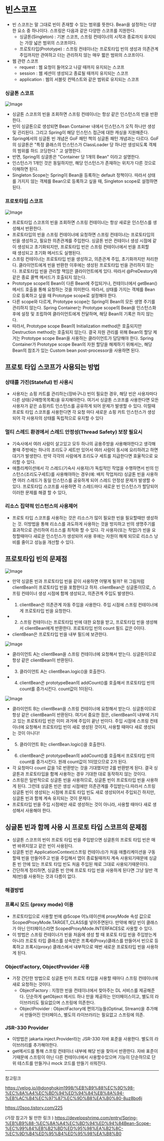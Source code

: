 # 빈스코프
- 빈 스코프는 말 그대로 빈이 존재할 수 있는 범위를 뜻한다. Bean을 설정하는 다양한 요소 중 하나이다. 스프링은 다음과 같은 다양한 스코프를 지원한다.
    - 싱글톤(Singleton) : 기본 스코프, 스프링 컨테이너의 시작과 종료까지 유지되는 가장 넓은 범위의 스코프이다.
    - 프로토타입(Prototype) : 스프링 컨테이너는 프로토타입 빈의 생성과 의존관계 주입까지만 관여하고 더는 관리하지 않는 매우 짧은 범위의 스코프이다.
- 웹 관련 스코프
    - request : 웹 요청이 들어오고 나갈 때까지 유지되는 스코프
    - session : 웹 세션이 생성되고 종료될 때까지 유지되는 스코프
    - application : 웹의 서블릿 컨텍스트와 같은 범위로 유지되는 스코프

### 싱글톤 스코프

![Image](https://github.com/user-attachments/assets/6bc31daa-d5fd-46f8-8b0d-2992d848dd23)

- 싱글톤 스코프의 빈을 조회하면 스프링 컨테이너는 항상 같은 인스턴스의 빈을 반환한다.
- 빈이 싱글톤으로 생성되면 Bean Container 내에서 인스턴스가 오직 하나만 생성 및 괸리된다. 그리고 Spring이 해당 인스턴스 접근에 대한 캐싱을 지원해준다.
- Spring에서의 싱글톤 빈 개념은 GoF 패턴 책의 싱글톤 패턴 개념과는 다르다. GoF의 싱글톤은 "특정 클래스의 인스턴스가 ClassLoader 당 하나만 생성되도록 객체의 범위를 하드 코딩한다." 고 설명한다.
- 반면, Spring의 싱글톤은 "Container 당 1개의 Bean" 이라고 설명한다.
- 인스턴스가 1개인 것은 동일하지만, 해당 인스턴스가 존재하는 위치가 다른 것으로 이해하면 된다.
- Singleton Scope는 Spring이 Bean을 등록하는 default 정책이다. 따라서 상태를 가지지 않는 객체를 Bean으로 등록하고 싶을 때, Singleton scope로 설정하면 된다.


### 프로토타입 스코프
![Image](https://github.com/user-attachments/assets/042cb5db-a163-4556-8c95-76125e7e5265)

- 프로토타입 스코프의 빈을 조회하면 스프링 컨테이너는 항상 새로운 인스턴스를 생성해서 반환한다.
- 프로토타입의 빈을 스프링 컨테이너에 요청하면 스프링 컨테이너는 프로토타입의 빈을 생성하고, 필요한 의존관계를 주입한다. 싱글톤 빈은 컨테이너 생성 시점에 같이 생성되고 초기화되지만, 프로토타입 빈은 스프링 컨테이너에서 빈을 조회할 때 생성되고 초기화 메서드도 실행된다. 
- 스프링 컨테이너는 프로토타입 빈을 생성하고, 의존관계 주입, 초기화까지만 처리한다. 클라이언트에게 빈을 반환한 이후에는 생성된 프로토타입 빈을 관리하지 않는다. 프로토타입 빈을 관리할 책임은 클라이언트에게 있다. 따라서 @PreDestory와 같은 종료 콜백 메서드가 호출되지 않는다.
- Prototype scope의 Bean이 다른 Bean에 주입되거나, 컨테이너에서 getBean() 메서드 호출을 통해 요청하는 것을 의미한다. 따라서, 상태를 가지는 객체를 Bean으로 등록하고 싶을 때 Prototype scope로 설정해야 한다.
- 다른 scope와 다르게, Prototype scope는 Spring이 Bean의 모든 생명 주기를 관리하지 않는다. Spring Container는 Prototype scope의 Bean을 인스턴스화 후에 설정 및 조립하여 클라이언트에게 전달하며, 해당 Bean의 기록은 하지 않는다.
- 따라서, Prototype scope Bean의 Initialization method은 호출되지만 Destruction method는 호출되지 않는다. 결국 자원 관리를 위해 Bean의 할당 제거는 Prototype scope Bean을 사용하는 클라이언트가 담당해야 한다. Spring Container가 Prototype scope Bean의 자원 할당을 해제하기 위해서는, 해당 Bean의 참조가 있는 Custom bean post-processor을 사용하면 된다.

## 프로토 타입 스코프가 사용되는 방법

### 상태를 가진(Stateful) 빈 사용시
- 사용자는 쇼핑 카트를 관리하는(장바구니) 빈이 필요한 경우, 해당 빈은 사용자마다 다른 상태(구매항목목록)을 유지해야한다. 여기서 싱글톤 스코프를 사용한다면 모든 사용자가 같은 쇼핑카트 인스턴스를 공유하게 되어 문제가 발생할 수 있다. 이럴때 프로토 타입 스코프를 사용한다면 각 요청 마다 새로운 쇼핑 카트 인스턴스가 생성되어 각 사용자의 상태를 독립적으로 유지할 수 있다

### 멀티 스레드 환경에서 스레드 안정성(Thread Safety) 보장 필요시
- 기숙사에서 여러 사람이 살고있고 모두 하나의 공용주방을 사용해야한다고 생각해볼때 주방에는 하나의 조리도구 세트만 있어서 여러 사람이 동시에 요리하려고 하면 대기가 발생한다. 만약 각각의 사람에게 조리도구 세트를 지급한다면 효율적으로 요리할 수 있다.
- 애플리케이션에서 각 스레드(기숙사 사용자)가 독립적인 작업을 수행하면서 빈의 인스턴스(조리도구세트)를 사용해야하는 경우(예: 배치 작업처리) 싱글톤 빈을 사용하면 여러 스레드가 동일 인스턴스를 공유하게 되어 스레드 안정성 문제가 발생할 수 있다. 프로토타입 스코프를 사용하면 각 스레드마다 새로운 빈 인스턴스가 할당되어 이러한 문제를 해결 할 수 있다,

### 리소스 집약적 인스턴스의 사용제어
- 프로토 타입 스코프를 사용하는 것은 리소스가 많이 필요한 빈을 필요할때만 생성하는 것. 이방법을 통해 리소스를 과도하게 사용하는 것을 방지하고 빈의 생명주기를 효과적으로 관리하여 리소스를 최적화 할 수 있다. 각 사용자(또는 작업)가 빈을 요청할때마다 새로운 인스턴스가 생성되어 사용 후에는 자원이 해제 되므로 리소스 낭비를 줄이고 성능을 개선할 수 있다.

## 프로토타입 빈의 문제점 
![Image](https://github.com/user-attachments/assets/7f04a988-6cea-4c93-821c-434ba20cb77a)

- 만약 싱글톤 빈과 프로토타입 빈을 같이 사용하면 어떻게 될까? 위 그림처럼 clientBean이 프로토타입 빈을 포함한다고 하자. clientBean은 싱글톤이므로, 스프링 컨테이너 생성 시점에 함께 생성되고, 의존관계 주입도 발생한다. 
- 1. clientBean은 의존관계 자동 주입을 사용한다. 주입 시점에 스프링 컨테이너에게 프로토타입 빈을 요청한다.
- 2. 스프링 컨테이너는 프로토타입 빈에 대한 요청을 받고, 프로토타입 빈을 생성해서 clientBean에게 반환한다. 프로토타입 빈의 count 필드 값은 0이다.
- clientBean은 프로토타입 빈을 내부 필드에 보관한다.

![Image](https://github.com/user-attachments/assets/49823ff9-f2df-4edd-89fc-61e87805be0b)

- 클라이언트 A는 clientBean을 스프링 컨테이너에 요청해서 받는다. 싱글톤이므로 항상 같은 clientBean이 반환된다.
- 3. 클라이언트 A는 clientBean.logic()을 호출한다.
- 4. clientBean은 prototypeBean의 addCount()를 호출해서 프로토타입 빈의 count를 증가시킨다. count값이 1이된다.

![Image](https://github.com/user-attachments/assets/bdf95847-230e-4092-bb90-d94c8b0f8db7)

- 클라이언트 B는 clientBean을 스프링 컨테이너에 요청해서 받는다. 싱글톤이므로 항상 같은 clientBean이 반환된다. 여기서 중요한 점은, clientBean이 내부에 가지고 있는 프로토타입 빈은 이미 과거에 주입이 끝난 빈이다. 주입 시점에 스프링 컨테이너에 요청해서 프로토타입 빈이 새로 생성된 것이지, 사용할 때마다 새로 생성되는 것이 아니다!
- 5. 클라이언트 B는 clientBean.logic()을 호출한다.
- 6. clientBean은 prototypeBean의 addCount()를 호출해서 프로토타입 빈의 count를 증가시킨다. 원래 count값이 1이었으므로 2가 된다.
- 각 요청마다 count 값을 1로 반환받는 것을 기대했지만 2를 반환받게 된다. 결국 싱글톤과 프로토타입을 함께 사용하는 경우 기대한 대로 동작하지 않는 것이다.
 
- 스프링은 일반적으로 싱글톤 빈을 사용하므로, 싱글톤 빈이 프로토타입 빈을 사용하게 된다. 그런데 싱글톤 빈은 생성 시점에만 의존관계를 주입받는다.따라서 스프링 싱글톤 빈이 생성되는 시점에 프로토 타입 빈도 새로 생성되어서 주입되긴 하지만, 싱글톤 빈과 함께 계속 유지되는 것이 문제다.
- 프로토타입 빈을 주입 시점에만 새로 생성하는 것이 아니라, 사용할 때마다 새로 생성해서 사용해야 한다.

## 싱글톤 빈과 함께 사용 시 프로토 타입 스코프의 문제점 
- 싱글톤 스코프의 빈이 프로토 타입 빈을 주입받으면 싱글톤의 프로토 타입 빈은 매번 바뀌지않고 같은 빈이 사용된다.
- 싱글톤 빈은 ApplicationContext(스프링 컨테이너)가 처음 애플리케이션을 구동할때 빈을 만들어주고 빈을 주입해서 앱이 종료될때까지 계속 사용되기때문에 싱글톤 빈 안에 있는 프로토 타입 빈도 처음 주입된 채로 그대로 사용되기때문이다.
- 간단하게 정리하면, 싱글톤 빈 안에 프로토 타입 빈을 사용하게 된다면 그냥 일반 객체(빈)를 사용하는 것과 다름이 없다.

### 해결방법
### 프록시 모드 (proxy mode) 이용
- 프로토타입으로 사용할 빈에 @Scope 어노테이션에 proxyMode 속성 값으로 ScopedProxyMode.TARGET_CLASS를 넣어주면된다. 만약에 해당 빈이 클래스가 아닌 인터페이스라면 ScopedProxyMode.INTERFACES로 사용할 수 있다. 
- 이 방법은 스프링 컨테이너가 빈을 처음에 생성 할 때 포로토 타입 빈을 주입받는게 아니라 프로토 타입 클래스를 상속받은 프록세(Proxy)클래스를 만들어서 빈으로 등록하고 프록시(proxy) 클래스에서 내부적으로 매번 새로운 프로토타입 빈을 사용하게 된다.

### ObjectFactory, ObjectProvider 사용
- 가장 간단한 방법으로 싱글톤 빈이 프로토 타입을 사용할 때마다 스프링 컨테이너에 새로 요청하는 것이다.
    - ObjectFactory : 지정한 빈을 컨테이너에서 찾아주는 DL 서비스를 제공해준다. 단순하게 getObject 메서드 하나 만을 제공하는 인터페이스이고, 별도의 라이브러리도 필요없으며 스프링에 의존한다.
    - ObjectProvider : ObjectFactory에 편의기능들(Optinal, Stream)을 추가해서 만들어진 인터페이스, 별도의 라이브러리는 필요없고 스프링에 의존.

### JSR-330 Provider
- 이방법은 jakarta.inject.Provider라는 JSR-330 자바 표준을 사용한다. 별도의 라이브러리를 추가해야한다. 
- get메서드를 통해 스프링 컨테이너 내부에 해당 빈을 찾아서 반환한다. 자바 표준이기때문에 스프링이 아닌 다른 컨테이너에서 사용할수있으며 기능이 단순하므로 단위 테스트를 만들거나 mock 코드를 만들기 쉬워진다.

--- 

참고링크 

https://velog.io/@donghokim1998/%EB%B9%88%EC%9D%98-%EC%8A%A4%EC%BD%94%ED%94%84%EB%8A%94-%EB%AC%B4%EC%97%87%EC%9D%B8%EA%B0%80-8uz8bo6j

https://0soo.tistory.com/225

(가장 참고가 될 만한 링크 )
https://developshrimp.com/entry/Spring-%EB%B9%88-%EC%8A%A4%EC%BD%94%ED%94%84Bean-Scope-%EC%99%84%EB%B2%BD%ED%95%98%EA%B2%8C-%EC%9D%B4%ED%95%B4%ED%95%98%EA%B8%B0